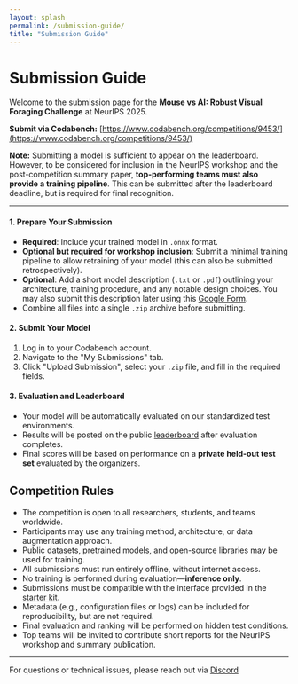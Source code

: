 ```yaml
---
layout: splash
permalink: /submission-guide/
title: "Submission Guide"
---
```


# Submission Guide

Welcome to the submission page for the **Mouse vs AI: Robust Visual Foraging Challenge** at NeurIPS 2025.

**Submit via Codabench:** [https://www.codabench.org/competitions/9453/](https://www.codabench.org/competitions/9453/)  

**Note:** Submitting a model is sufficient to appear on the leaderboard. However, to be considered for inclusion in the NeurIPS workshop and the post-competition summary paper, **top-performing teams must also provide a training pipeline**. This can be submitted after the leaderboard deadline, but is required for final recognition.

---

#### 1. Prepare Your Submission

- **Required**: Include your trained model in `.onnx` format.
- **Optional but required for workshop inclusion**: Submit a minimal training pipeline to allow retraining of your model (this can also be submitted retrospectively).
- **Optional**: Add a short model description (`.txt` or `.pdf`) outlining your architecture, training procedure, and any notable design choices. You may also submit this description later using this [Google Form](https://docs.google.com/forms/d/e/1FAIpQLSdIvZk0fZhpO0u-bqwRpFUFcg61gMQ8Bqtq3tG3qbds2WfEWA/viewform).
- Combine all files into a single `.zip` archive before submitting.

#### 2. Submit Your Model

1. Log in to your Codabench account.
2. Navigate to the "My Submissions" tab.
3. Click "Upload Submission", select your `.zip` file, and fill in the required fields.

#### 3. Evaluation and Leaderboard

- Your model will be automatically evaluated on our standardized test environments.
- Results will be posted on the public [leaderboard](https://robustforaging.github.io/leaderboard/) after evaluation completes.
- Final scores will be based on performance on a **private held-out test set** evaluated by the organizers.


## Competition Rules

- The competition is open to all researchers, students, and teams worldwide.
- Participants may use any training method, architecture, or data augmentation approach.
- Public datasets, pretrained models, and open-source libraries may be used for training.
- All submissions must run entirely offline, without internet access.
- No training is performed during evaluation—**inference only**.
- Submissions must be compatible with the interface provided in the [starter kit](https://robustforaging.github.io/general-training-guide/).
- Metadata (e.g., configuration files or logs) can be included for reproducibility, but are not required.
- Final evaluation and ranking will be performed on hidden test conditions.
- Top teams will be invited to contribute short reports for the NeurIPS workshop and summary publication.

--- 
For questions or technical issues, please reach out via [Discord](https://discord.gg/7mJPh5QMB7)


